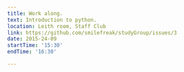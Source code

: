```yaml
---
title: Work along. 
text: Introduction to python. 
location: Leith room, Staff Club
link: https://github.com/smilefreak/studyGroup/issues/3 
date: 2015-24-09
startTime: '15:30'
endTime: '16:30'

---
```



